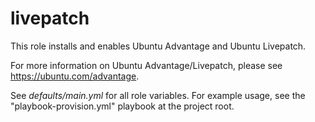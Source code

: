 livepatch
=========

This role installs and enables Ubuntu Advantage and Ubuntu Livepatch.

For more information on Ubuntu Advantage/Livepatch, please see
<https://ubuntu.com/advantage>.

See _defaults/main.yml_ for all role variables. For example usage, see
the "playbook-provision.yml" playbook at the project root.
